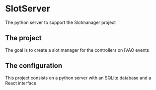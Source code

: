 # SlotServer

The python server to support the Slotmanager project

## The project
The goal is to create a slot manager for the controllers on IVAO events

## The configuration
This project consists on a python server with an SQLite database and a React interface
 
